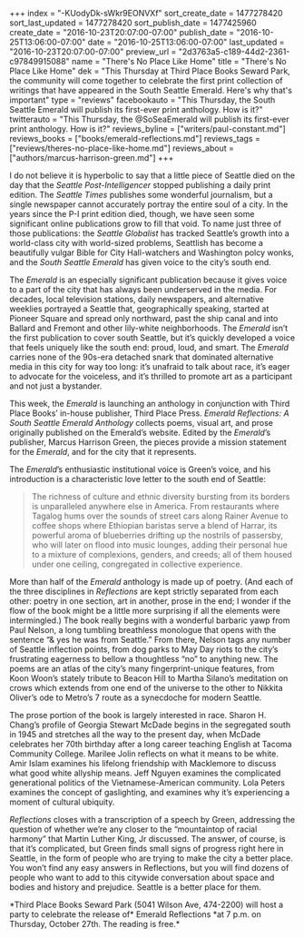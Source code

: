 +++
index = "-KUodyDk-sWkr9EONVXf"
sort_create_date = 1477278420
sort_last_updated = 1477278420
sort_publish_date = 1477425960
create_date = "2016-10-23T20:07:00-07:00"
publish_date = "2016-10-25T13:06:00-07:00"
date = "2016-10-25T13:06:00-07:00"
last_updated = "2016-10-23T20:07:00-07:00"
preview_url = "2d3763a5-c189-44d2-2361-c97849915088"
name = "There's No Place Like Home"
title = "There's No Place Like Home"
dek = "This Thursday at Third Place Books Seward Park, the community will come together to celebrate the first print collection of writings that have appeared in the South Seattle Emerald. Here's why that's important"
type = "reviews"
facebookauto = "This Thursday, the South Seattle Emerald will publish its first-ever print anthology. How is it?"
twitterauto = "This Thursday, the @SoSeaEmerald will publish its first-ever print anthology. How is it?"
reviews_byline = ["writers/paul-constant.md"]
reviews_books = ["books/emerald-reflections.md"]
reviews_tags = ["reviews/theres-no-place-like-home.md"]
reviews_about = ["authors/marcus-harrison-green.md"]
+++

I do not believe it is hyperbolic to say that a little piece of Seattle died on the day that the *Seattle Post-Intelligencer* stopped publishing a daily print edition. The *Seattle Times* publishes some wonderful journalism, but a single newspaper cannot accurately portray the entire soul of a city. In the years since the P-I print edition died, though, we have seen some significant online publications grow to fill that void. To name just three of those publications: the *Seattle Globalist* has tracked Seattle’s growth into a world-class city with world-sized problems, Seattlish has become a beautifully vulgar Bible for City Hall-watchers and Washington polcy wonks, and the *South Seattle Emerald* has given voice to the city’s south end.

The *Emerald* is an especially significant publication because it gives voice to a part of the city that has always been underserved in the media. For decades, local television stations, daily newspapers, and alternative weeklies portrayed a Seattle that, geographically speaking, started at Pioneer Square and spread only northward, past the ship canal and into Ballard and Fremont and other lily-white neighborhoods. The *Emerald* isn’t the first publication to cover south Seattle, but it’s quickly developed a voice that feels uniquely like the south end: proud, loud, and smart. The *Emerald* carries none of the 90s-era detached snark that dominated alternative media in this city for way too long: it’s unafraid to talk about race, it’s eager to advocate for the voiceless, and it’s thrilled to promote art as a participant and not just a bystander.

This week, the *Emerald* is launching an anthology in conjunction with Third Place Books’ in-house publisher, Third Place Press. *Emerald Reflections: A South Seattle Emerald Anthology* collects poems, visual art, and prose originally published on the Emerald’s website. Edited by the *Emerald*’s publisher, Marcus Harrison Green, the pieces provide a mission statement for the *Emerald*, and for the city that it represents.

The *Emerald*’s enthusiastic institutional voice is Green’s voice, and his introduction is a characteristic love letter to the south end of Seattle:

<blockquote>The richness of culture and ethnic diversity bursting from its borders is unparalleled anywhere else in America. From restaurants where Tagalog hums over the sounds of street cars along Rainer Avenue to coffee shops where Ethiopian baristas serve a blend of Harrar, its powerful aroma of blueberries drifting up the nostrils of passersby, who will later on flood into music lounges, adding their personal hue to a mixture of complexions, genders, and creeds; all of them housed under one ceiling, congregated in collective experience.</blockquote>

More than half of the *Emerald* anthology is made up of poetry. (And each of the three disciplines in *Reflections* are kept strictly separated from each other: poetry in one section, art in another, prose in the end; I wonder if the flow of the book might be a little more surprising if all the elements were intermingled.) The book really begins with a wonderful barbaric yawp from Paul Nelson, a long tumbling breathless monologue that opens with the sentence “& yes he was from Seattle.” From there, Nelson tags any number of Seattle inflection points, from dog parks to May Day riots to the city’s frustrating eagerness to bellow a thoughtless “no” to anything new. The poems are an atlas of the city’s many fingerprint-unique features, from Koon Woon’s stately tribute to Beacon Hill to Martha Silano’s meditation on crows which extends from one end of the universe to the other to Nikkita Oliver’s ode to Metro’s 7 route as a synecdoche for modern Seattle.

The prose portion of the book is largely interested in race. Sharon H. Chang’s profile of Georgia Stewart McDade begins in the segregated south in 1945 and stretches all the way to the present day, when McDade celebrates her 70th birthday after a long career teaching English at Tacoma Community College. Marilee Jolin reflects on what it means to be white. Amir Islam examines his lifelong friendship with Macklemore to discuss what good white allyship means. Jeff Nguyen examines the complicated generational politics of the Vietnamese-American community. Lola Peters examines the concept of gaslighting, and examines why it’s experiencing a moment of cultural ubiquity.

*Reflections* closes with a transcription of a speech by Green, addressing the question of whether we’re any closer to the “mountaintop of racial harmony” that Martin Luther King, Jr discussed. The answer, of course, is that it’s complicated, but Green finds small signs of progress right here in Seattle, in the form of people who are trying to make the city a better place. You won’t find any easy answers in Reflections, but you will find dozens of people who want to add to this citywide conversation about space and bodies and history and prejudice. Seattle is a better place for them.

<p class="footer">*Third Place Books Seward Park (5041 Wilson Ave, 474-2200) will host a party to celebrate the release of* Emerald Reflections *at 7 p.m. on Thursday, October 27th. The reading is free.*</p>
